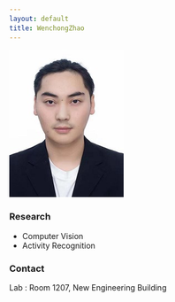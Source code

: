 ```yaml
---
layout: default
title: WenchongZhao
---
```



![alt_text](./profile-zhaowc_small.jpg)
### Research
- Computer Vision
- Activity Recognition

### Contact
Lab : Room 1207, New Engineering Building
